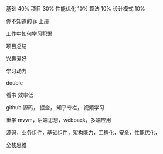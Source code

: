 基础 40% 项目 30% 性能优化 10% 算法 10% 设计模式 10%

你不知道的 js 上册

工作中如何学习积累

项目总结

兴趣爱好

学习动力

double

看书 效率低

github 源码， 掘金， 知乎专栏， 视频学习

重学 mvvm，后端思想，webpack，多端应用

源码，业务组件，基础组件，架构能力，工程化，安全，性能优化，

全栈思维
